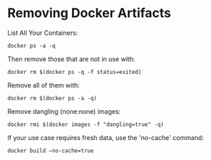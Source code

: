 # Removing Docker Artifacts

List All Your Containers:  

```
docker ps -a -q  
```

Then remove those that are not in use with:  

```
docker rm $(docker ps -q -f status=exited)  
```

Remove all of them with:  

```
docker rm $(docker ps -a -q)
```

Remove dangling (none:none) images:  

```
docker rmi $(docker images -f "dangling=true" -q)
```

If your use case requires fresh data, use the 'no-cache' command:  

```
docker build –no-cache=true
```

